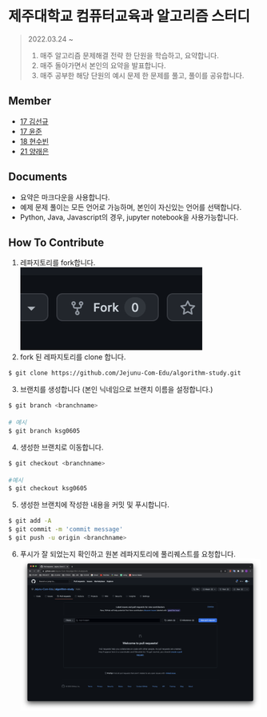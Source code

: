# 제주대학교 컴퓨터교육과 알고리즘 스터디

> 2022.03.24 ~
>
> 1. 매주 알고리즘 문제해결 전략 한 단원을 학습하고, 요약합니다.
> 2. 매주 돌아가면서 본인의 요약을 발표합니다.
> 3. 매주 공부한 해당 단원의 예시 문제 한 문제를 풀고, 풀이를 공유합니다.

## Member

- [17 김선규](https://github.com/ksg0605)
- [17 윤준](https://github.com/jjuny4720)
- [18 현수빈](https://github.com/Subinhyun)
- [21 양래은](https://github.com/didfodms)

## Documents

- 요약은 마크다운을 사용합니다.
- 예제 문제 풀이는 모든 언어로 가능하며, 본인이 자신있는 언어를 선택합니다.
- Python, Java, Javascript의 경우, jupyter notebook을 사용가능합니다.

## How To Contribute

1. 레파지토리를 fork합니다.
   ![fork](img/스크린샷%202022-03-29%20오후%201.57.01.png)
2. fork 된 레파지토리를 clone 합니다.

```bash
$ git clone https://github.com/Jejunu-Com-Edu/algorithm-study.git
```

3. 브랜치를 생성합니다 (본인 닉네임으로 브랜치 이름을 설정합니다.)

```bash
$ git branch <branchname>

# 예시
$ git branch ksg0605
```

4. 생성한 브랜치로 이동합니다.

```bash
$ git checkout <branchname>

#예시
$ git checkout ksg0605
```

5. 생성한 브랜치에 작성한 내용을 커밋 및 푸시합니다.

```bash
$ git add -A
$ git commit -m 'commit message'
$ git push -u origin <branchname>
```

6. 푸시가 잘 되었는지 확인하고 원본 레파지토리에 풀리퀘스트를 요청합니다.
   ![pullrequest](img/스크린샷%202022-03-29%20오후%202.12.33.png)
